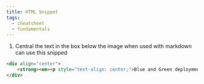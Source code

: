 ```yaml
---
title: HTML Snippet
tags:
  - cheatsheet
  - fundamentals
---
```


1. Central the text in the box below the image when used with markdown can use this snipped
```html
<div align="center">
    <strong><em><p style="text-align: center;">Blue and Green deployment strategy</p></em></strong>
</div>
```

